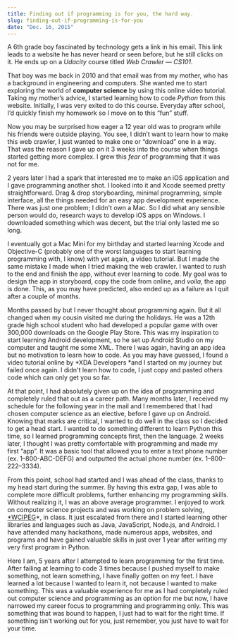 ```yaml
---
title: Finding out if programming is for you, the hard way.
slug: finding-out-if-programming-is-for-you
date: "Dec. 16, 2015"
---
```


A 6th grade boy fascinated by technology gets a link in his email. This link leads to a website he has never heard or seen before, but he still clicks on it. He ends up on a *Udacity* course titled *Web Crawler — CS101*.

That boy was me back in 2010 and that email was from my mother, who has a background in engineering and computers. She wanted me to start exploring the world of **computer science** by using this online video tutorial. Taking my mother’s advice, I started learning how to code *Python* from this website. Initially, I was very exited to do this course. Everyday after school, I’d quickly finish my homework so I move on to this “fun” stuff.

Now you may be surprised how eager a 12 year old was to program while his friends were outside playing. You see, I didn’t want to learn how to make this web crawler, I just wanted to make one or “download” one in a way. That was the reason I gave up on it 3 weeks into the course when things started getting more complex. I grew this *fear* of programming that it was not for me.

2 years later I had a spark that interested me to make an iOS application and I gave programming another shot. I looked into it and Xcode seemed pretty straightforward. Drag & drop storyboarding, minimal programming, simple interface, all the things needed for an easy app development experience. There was just one problem; I didn't own a Mac. So I did what any sensible person would do, research ways to develop iOS apps on Windows. I downloaded something which was decent, but the trial only lasted me so long.

I eventually got a Mac Mini for my birthday and started learning Xcode and Objective-C (probably one of the worst languages to start learning programming with, I know) with yet again, a video tutorial. But I made the same mistake I made when I tried making the web crawler. I wanted to rush to the end and finish the app, without ever learning to code. My goal was to design the app in storyboard, copy the code from online, and *voila*, the app is done. This, as you may have predicted, also ended up as a failure as I quit after a couple of months.

Months passed by but I never thought about programming again. But it all changed when my cousin visited me during the holidays. He was a 12th grade high school student who had developed a popular game with over 300,000 downloads on the Google Play Store. This was my inspiration to start learning Android development, so he set up Android Studio on my computer and taught me some XML. There I was again, having an app idea but no motivation to learn how to code. As you may have guessed, I found a video tutorial online by *XDA Developers *and I started on my journey but failed once again. I didn't learn how to code, I just copy and pasted others code which can only get you so far.

At that point, I had absolutely given up on the idea of programming and completely ruled that out as a career path. Many months later, I received my schedule for the following year in the mail and I remembered that I had chosen computer science as an elective, before I gave up on Android. Knowing that marks are critical, I wanted to do well in the class so I decided to get a head start. I wanted to do something different to learn Python this time, so I learned programming concepts first, then the language. 2 weeks later, I thought I was pretty comfortable with programming and made my first “app”. It was a basic tool that allowed you to enter a text phone number (ex. 1–800-ABC-DEFG) and outputted the actual phone number (ex. 1–800–222–3334).

From this point, school had started and I was ahead of the class, thanks to my head start during the summer. By having this extra gap, I was able to complete more difficult problems, further enhancing my programming skills. Without realizing it, I was an above average programmer. I enjoyed to work on computer science projects and was working on problem solving, [*WCIPEG](http://wcipeg.com/)*, in class. It just escalated from there and I started learning other libraries and languages such as Java, JavaScript, Node.js, and Android. I have attended many hackathons, made numerous apps, websites, and programs and have gained valuable skills in just over 1 year after writing my very first program in Python.

Here I am, 5 years after I attempted to learn programming for the first time. After failing at learning to code 3 times because I pushed myself to make something, not learn something, I have finally gotten on my feet. I have learned a lot because I wanted to learn it, not because I wanted to make something. This was a valuable experience for me as I had completely ruled out computer science and programming as an option for me but now, I have narrowed my career focus to programming and programming only. This was something that was bound to happen, I just had to wait for the right time. If something isn't working out for you, just remember, you just have to wait for your time.
